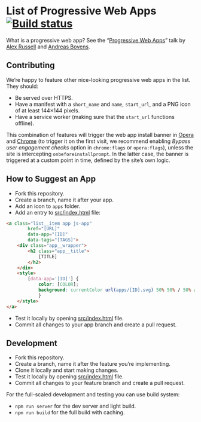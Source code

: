# List of Progressive Web Apps [![Build status](https://travis-ci.org/operasoftware/pwa.rocks.svg)](https://travis-ci.org/operasoftware/pwa.rocks)

What is a progressive web app? See the “[Progressive Web Apps](https://developer.chrome.com/devsummit/sessions/progressiveapps)” talk by [Alex Russell](https://github.com/slightlyoff) and [Andreas Bovens](https://github.com/andreasbovens).

## Contributing

We’re happy to feature other nice-looking progressive web apps in the list. They should:

- Be served over HTTPS.
- Have a manifest with a `short_name` and `name`, `start_url`, and a PNG icon of at least 144×144 pixels.
- Have a service worker (making sure that the `start_url` functions offline).

This combination of features will trigger the web app install banner in [Opera](https://dev.opera.com/blog/web-app-install-banners/) and [Chrome](https://developers.google.com/web/updates/2015/03/increasing-engagement-with-app-install-banners-in-chrome-for-android) (to trigger it on the first visit, we recommend enabling _Bypass user engagement checks_ option in `chrome:flags` or `opera:flags`), unless the site is intercepting `onbeforeinstallprompt`. In the latter case, the banner is triggered at a custom point in time, defined by the site’s own logic.

## How to Suggest an App

- Fork this repository.
- Create a branch, name it after your app.
- Add an icon to `apps` folder.
- Add an entry to [src/index.html](src/index.html) file:

```html
<a class="list__item app js-app"
		href="[URL]"
		data-app="[ID]"
		data-tags="[TAGS]">
	<div class="app__wrapper">
		<h2 class="app__title">
			[TITLE]
		</h2>
	</div>
	<style>
		[data-app='[ID]'] {
			color: [COLOR];
			background: currentColor url(apps/[ID].svg) 50% 50% / 50% auto no-repeat;
			}
	</style>
</a>
```

- Test it locally by opening [src/index.html](src/index.html) file.
- Commit all changes to your app branch and create a pull request.

## Development

- Fork this repository.
- Create a branch, name it after the feature you’re implementing.
- Clone it locally and start making changes.
- Test it locally by opening [src/index.html](src/index.html) file.
- Commit all changes to your feature branch and create a pull request.

For the full-scaled development and testing you can use build system:

- `npm run server` for the dev server and light build.
- `npm run build` for the full build with caching.
